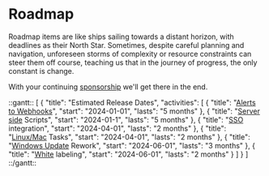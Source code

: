 # Roadmap

Roadmap items are like ships sailing towards a distant horizon, with deadlines as their North Star. Sometimes, despite careful planning and navigation, unforeseen storms of complexity or resource constraints can steer them off course, teaching us that in the journey of progress, the only constant is change.

With your continuing [sponsorship](sponsor.md#sponsor-with-stripe-or-paypal) we'll get there in the end.

::gantt::
[
    {
        "title": "Estimated Release Dates",
        "activities": [
            {
                "title": "[Alerts to Webhooks](https://github.com/amidaware/tacticalrmm/issues/1222)",
                "start": "2024-01-01",
                "lasts": "5 months"
            },
            {
                "title": "[Server side](https://github.com/amidaware/tacticalrmm/issues/1316) Scripts",
                "start": "2024-01-1",
                "lasts": "5 months"
            },
            {
                "title": "[SSO](https://github.com/amidaware/tacticalrmm/issues/508) integration",
                "start": "2024-04-01",
                "lasts": "2 months"
            },
            {
                "title": "[Linux/Mac](https://github.com/amidaware/tacticalrmm/discussions/1692) Tasks",
                "start": "2024-04-01",
                "lasts": "2 months"
            },
            {
                "title": "[Windows Update](https://github.com/amidaware/tacticalrmm/issues/1188) Rework",
                "start": "2024-06-01",
                "lasts": "3 months"
            },
            {
                "title": "[White](https://github.com/amidaware/tacticalrmm/issues/463) labeling",
                "start": "2024-06-01",
                "lasts": "2 months"
            }
        ]
    }
]
::/gantt::
